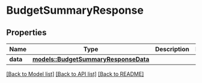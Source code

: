 # BudgetSummaryResponse

## Properties

Name | Type | Description | Notes
------------ | ------------- | ------------- | -------------
**data** | [**models::BudgetSummaryResponseData**](BudgetSummaryResponse_data.md) |  | 

[[Back to Model list]](../README.md#documentation-for-models) [[Back to API list]](../README.md#documentation-for-api-endpoints) [[Back to README]](../README.md)


